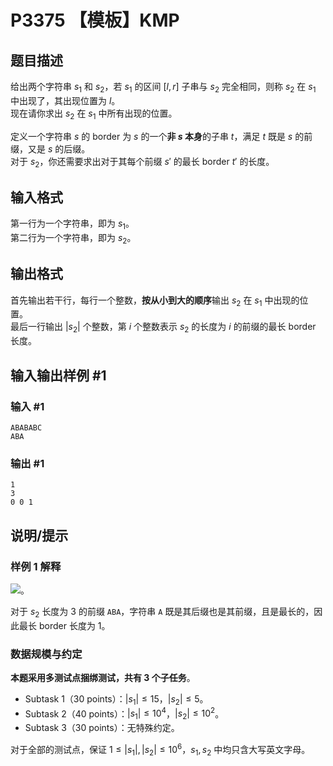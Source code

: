 # P3375 【模板】KMP

## 题目描述

给出两个字符串 $s_1$ 和 $s_2$，若 $s_1$ 的区间 $[l, r]$ 子串与 $s_2$ 完全相同，则称 $s_2$ 在 $s_1$ 中出现了，其出现位置为 $l$。  
现在请你求出 $s_2$ 在 $s_1$ 中所有出现的位置。

定义一个字符串 $s$ 的 border 为 $s$ 的一个**非 $s$ 本身**的子串 $t$，满足 $t$ 既是 $s$ 的前缀，又是 $s$ 的后缀。  
对于 $s_2$，你还需要求出对于其每个前缀 $s'$ 的最长 border $t'$ 的长度。

## 输入格式

第一行为一个字符串，即为 $s_1$。  
第二行为一个字符串，即为 $s_2$。

## 输出格式

首先输出若干行，每行一个整数，**按从小到大的顺序**输出 $s_2$ 在 $s_1$ 中出现的位置。  
最后一行输出 $|s_2|$ 个整数，第 $i$ 个整数表示 $s_2$ 的长度为 $i$ 的前缀的最长 border 长度。

## 输入输出样例 #1

### 输入 #1

```
ABABABC
ABA
```

### 输出 #1

```
1
3
0 0 1
```

## 说明/提示

### 样例 1 解释

 ![](https://cdn.luogu.com.cn/upload/pic/2257.png)。
 
对于 $s_2$ 长度为 $3$ 的前缀 `ABA`，字符串 `A` 既是其后缀也是其前缀，且是最长的，因此最长 border 长度为 $1$。


### 数据规模与约定

**本题采用多测试点捆绑测试，共有 3 个子任务**。

- Subtask 1（30 points）：$|s_1| \leq 15$，$|s_2| \leq 5$。
- Subtask 2（40 points）：$|s_1| \leq 10^4$，$|s_2| \leq 10^2$。
- Subtask 3（30 points）：无特殊约定。

对于全部的测试点，保证 $1 \leq |s_1|,|s_2| \leq 10^6$，$s_1, s_2$ 中均只含大写英文字母。